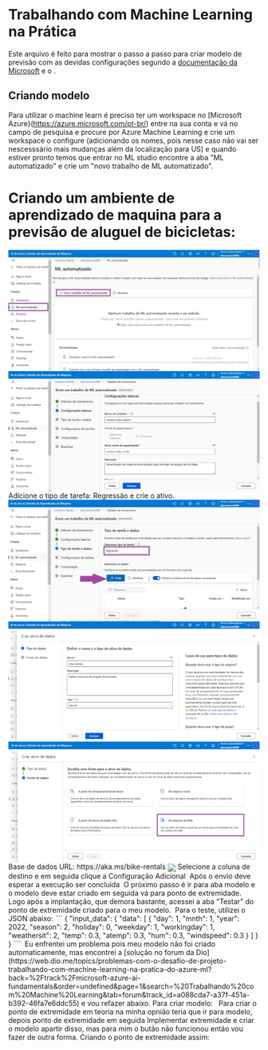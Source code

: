 # Trabalhando com Machine Learning na Prática
Este arquivo é feito para mostrar o passo a passo para criar modelo de previsão com as devidas configurações segundo a [documentação da Microsoft](https://microsoftlearning.github.io/mslearn-ai-fundamentals/Instructions/Labs/01-machine-learning.html) e o .

## Criando modelo
Para utilizar o machine learn é preciso ter um workspace no [Microsoft Azure}(https://azure.microsoft.com/pt-br/) entre na sua conta e vá no campo de pesquisa e procure por Azure Machine Learning e crie um workspace o configure (adicionando os nomes, pois nesse caso não vai ser nescesssário mais mudanças além da localização para US) e quando estiver pronto temos que entrar no ML studio encontre a aba "ML automatizado" e crie um "novo trabalho de ML automatizado".
# Criando um ambiente de aprendizado de maquina para a previsão de aluguel de bicicletas:
<img align="center" src="https://github.com/ThaynaL/Microsoft-Azure-AI-Fundamentals/blob/main/img1.png" width=""/> 
<img align="center" src="https://github.com/ThaynaL/Microsoft-Azure-AI-Fundamentals/blob/main/%20Trabalhando-Machine-Learning/img/img2.png" width=""/> 
Adicione o tipo de tarefa: Regressão e crie o ativo.
<img align="center" src="https://github.com/ThaynaL/Microsoft-Azure-AI-Fundamentals/blob/main/%20Trabalhando-Machine-Learning/img/img3.png" width=""/> 
<img align="center" src="https://github.com/ThaynaL/Microsoft-Azure-AI-Fundamentals/blob/main/%20Trabalhando-Machine-Learning/img/img4.png" width=""/> 
<img align="center" src="https://github.com/ThaynaL/Microsoft-Azure-AI-Fundamentals/blob/main/%20Trabalhando-Machine-Learning/img/img5.png" width=""/> 
Base de dados URL: https://aka.ms/bike-rentals
<img align="center" src="https://github.com/ThaynaL/Microsoft-Azure-AI-Fundamentals/blob/main/%20Trabalhando-Machine-Learning/img/.png" width=""/> 
Selecione a coluna de destino e em seguida clique a Configuração Adicional
<img align="center" src="" width=""/> 
Após o envio deve esperar a execução ser concluida
<img align="center" src="" width=""/> 
O próximo passo é ir para aba modelo e o modelo deve estar criado em seguida vá para ponto de extremidade.
<img align="center" src="" width=""/> 
Logo após a implantação, que demora bastante, acessei a aba "Testar" do ponto de extremidade criado para o meu modelo.
<img align="center" src="" width=""/> 
Para o teste, utilizei o JSON abaixo:
ˋˋˋ
{
  "input_data": {
    "data": [
       {
         "day": 1,
         "mnth": 1,   
         "year": 2022,
         "season": 2,
         "holiday": 0,
         "weekday": 1,
         "workingday": 1,
         "weathersit": 2, 
         "temp": 0.3, 
         "atemp": 0.3,
         "hum": 0.3,
         "windspeed": 0.3 
       }
     ]
  }
}
ˋˋˋ
<img align="center" src="" width=""/> 
Eu enfrentei um problema pois meu modelo não foi criado automaticamente, mas encontrei a [solução no forum da Dio](https://web.dio.me/topics/problemas-com-o-desafio-de-projeto-trabalhando-com-machine-learning-na-pratica-do-azure-ml?back=%2Ftrack%2Fmicrosoft-azure-ai-fundamentals&order=undefined&page=1&search=%20Trabalhando%20com%20Machine%20Learning&tab=forum&track_id=a088cda7-a37f-451a-b392-46fa7e6ddc55) e vou refazer abaixo.
Para criar modelo:
<img align="center" src="" width=""/> 
<img align="center" src="" width=""/> 
Para criar o ponto de extremidade em teoria na minha opnião teria que ir para modelo, depois ponto de extremidade em seguida Implementar extremidade e criar o modelo apartir disso, mas para mim o butão não funcionou então vou fazer de outra forma.
Criando o ponto de extremidade assim:
<img align="center" src="" width=""/> 
<img align="center" src="" width=""/> 
<img align="center" src="" width=""/> 
<img align="center" src="" width=""/> 